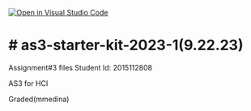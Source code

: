 [![Open in Visual Studio Code](https://classroom.github.com/assets/open-in-vscode-718a45dd9cf7e7f842a935f5ebbe5719a5e09af4491e668f4dbf3b35d5cca122.svg)](https://classroom.github.com/online_ide?assignment_repo_id=11845878&assignment_repo_type=AssignmentRepo)
# # as3-starter-kit-2023-1(9.22.23)
Assignment#3 files
Student Id: 2015112808
 
AS3 for HCI 

Graded(mmedina)